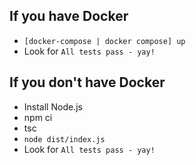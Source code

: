 ## If you have Docker
* `[docker-compose | docker compose] up`
* Look for `All tests pass - yay!`

## If you don't have Docker
* Install Node.js
* npm ci
* tsc
* `node dist/index.js`
* Look for `All tests pass - yay!`
